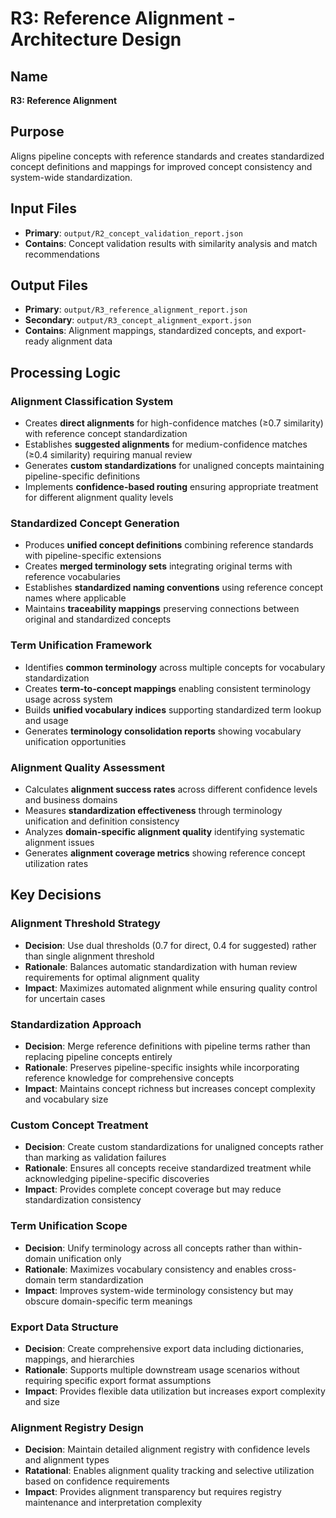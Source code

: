 # R3: Reference Alignment - Architecture Design

## Name
**R3: Reference Alignment**

## Purpose
Aligns pipeline concepts with reference standards and creates standardized concept definitions and mappings for improved concept consistency and system-wide standardization.

## Input Files
- **Primary**: `output/R2_concept_validation_report.json`
- **Contains**: Concept validation results with similarity analysis and match recommendations

## Output Files
- **Primary**: `output/R3_reference_alignment_report.json`
- **Secondary**: `output/R3_concept_alignment_export.json`
- **Contains**: Alignment mappings, standardized concepts, and export-ready alignment data

## Processing Logic

### Alignment Classification System
- Creates **direct alignments** for high-confidence matches (≥0.7 similarity) with reference concept standardization
- Establishes **suggested alignments** for medium-confidence matches (≥0.4 similarity) requiring manual review
- Generates **custom standardizations** for unaligned concepts maintaining pipeline-specific definitions
- Implements **confidence-based routing** ensuring appropriate treatment for different alignment quality levels

### Standardized Concept Generation
- Produces **unified concept definitions** combining reference standards with pipeline-specific extensions
- Creates **merged terminology sets** integrating original terms with reference vocabularies
- Establishes **standardized naming conventions** using reference concept names where applicable
- Maintains **traceability mappings** preserving connections between original and standardized concepts

### Term Unification Framework
- Identifies **common terminology** across multiple concepts for vocabulary standardization
- Creates **term-to-concept mappings** enabling consistent terminology usage across system
- Builds **unified vocabulary indices** supporting standardized term lookup and usage
- Generates **terminology consolidation reports** showing vocabulary unification opportunities

### Alignment Quality Assessment
- Calculates **alignment success rates** across different confidence levels and business domains
- Measures **standardization effectiveness** through terminology unification and definition consistency
- Analyzes **domain-specific alignment quality** identifying systematic alignment issues
- Generates **alignment coverage metrics** showing reference concept utilization rates

## Key Decisions

### Alignment Threshold Strategy
- **Decision**: Use dual thresholds (0.7 for direct, 0.4 for suggested) rather than single alignment threshold
- **Rationale**: Balances automatic standardization with human review requirements for optimal alignment quality
- **Impact**: Maximizes automated alignment while ensuring quality control for uncertain cases

### Standardization Approach
- **Decision**: Merge reference definitions with pipeline terms rather than replacing pipeline concepts entirely
- **Rationale**: Preserves pipeline-specific insights while incorporating reference knowledge for comprehensive concepts
- **Impact**: Maintains concept richness but increases concept complexity and vocabulary size

### Custom Concept Treatment
- **Decision**: Create custom standardizations for unaligned concepts rather than marking as validation failures
- **Rationale**: Ensures all concepts receive standardized treatment while acknowledging pipeline-specific discoveries
- **Impact**: Provides complete concept coverage but may reduce standardization consistency

### Term Unification Scope
- **Decision**: Unify terminology across all concepts rather than within-domain unification only
- **Rationale**: Maximizes vocabulary consistency and enables cross-domain term standardization
- **Impact**: Improves system-wide terminology consistency but may obscure domain-specific term meanings

### Export Data Structure
- **Decision**: Create comprehensive export data including dictionaries, mappings, and hierarchies
- **Rationale**: Supports multiple downstream usage scenarios without requiring specific export format assumptions
- **Impact**: Provides flexible data utilization but increases export complexity and size

### Alignment Registry Design
- **Decision**: Maintain detailed alignment registry with confidence levels and alignment types
- **Ratational**: Enables alignment quality tracking and selective utilization based on confidence requirements
- **Impact**: Provides alignment transparency but requires registry maintenance and interpretation complexity